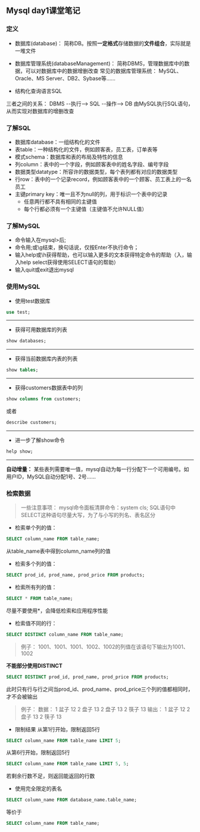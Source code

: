 ## Mysql day1课堂笔记

### 定义
* 数据库(database)：
简称DB。按照**一定格式**存储数据的**文件组合**，实际就是一堆文件

* 数据库管理系统(databaseManagement)：
简称DBMS，管理数据库中的数据，可以对数据库中的数据增删改查
常见的数据库管理系统：
MySQL、Oracle、MS Server、DB2、Sybase等……

* 结构化查询语言SQL

三者之间的关系：
DBMS --执行--> SQL --操作--> DB
由MySQL执行SQL语句，从而实现对数据库的增删改查

### 了解SQL
* 数据库database：一组结构化的文件
* 表table：一种结构化的文件，例如顾客表，员工表，订单表等
* 模式schema：数据库和表的布局及特性的信息
* 列column：表中的一个字段，例如顾客表中的姓名字段、编号字段
* 数据类型datatype：所容许的数据类型，每个表列都有对应的数据类型
* 行row：表中的一个记录record，例如顾客表中的一个顾客、员工表上的一名员工
* 主键primary key：唯一且不为null的列，用于标识一个表中的记录
    * 任意两行都不具有相同的主键值
    * 每个行都必须有一个主键值（主键值不允许NULL值）

### 了解MySQL
* 命令输入在mysql>后;
* 命令用;或\g结束，换句话说，仅按Enter不执行命令；
* 输入help或\h获得帮助，也可以输入更多的文本获得特定命令的帮助（入，输入help select获得使用SELECT语句的帮助）
* 输入quit或exit退出mysql


### 使用MySQL
* 使用test数据库
```sql
use test;
```
---
* 获得可用数据库的列表
```sql
show databases;
```
---
* 获得当前数据库内表的列表
```sql
show tables;
```
---
* 获得customers数据表中的列
```sql
show columns from customers;
```
或者
```sql
describe customers;
```
---
* 进一步了解show命令
```sql
help show;
```
---

**自动增量：**
某些表列需要唯一值，mysql自动为每一行分配下一个可用编号。如用户ID，MySQL自动分配1号、2号……

### 检索数据
> 一些注意事项：
mysql命令面板清屏命令：system cls;
SQL语句中SELECT这种语句尽量大写，为了与小写的列名、表名区分

* 检索单个列的值：
```sql
SELECT column_name FROM table_name;
```
从table_name表中得到column_name列的值

* 检索多个列的值：
```sql
SELECT prod_id, prod_name, prod_price FROM products;
```

* 检索所有列的值：
```sql
SELECT * FROM table_name;
```
尽量不要使用*，会降低检索和应用程序性能

* 检索值不同的行：
```sql
SELECT DISTINCT column_name FROM table_name;
```
> 例子：
1001、1001、1001、1002、1002的列值在该语句下输出为1001、1002

**不能部分使用DISTINCT**
```sql
SELECT DISTINCT prod_id, prod_name, prod_price FROM products;
```
此时只有行与行之间当prod_id、prod_name、prod_price三个列的值都相同时，才不会被输出
> 例子：
数据：
1 盆子 12
2 盘子 13
2 盘子 13
2 筷子 13
输出：
1 盆子 12
2 盘子 13
2 筷子 13

* 限制结果
从第1行开始，限制返回5行
```sql
SELECT column_name FROM table_name LIMIT 5;
```

从第6行开始，限制返回5行
```sql
SELECT column_name FROM table_name LIMIT 5, 5;
```

若剩余行数不足，则返回能返回的行数

* 使用完全限定的表名
```sql
SELECT column_name FROM database_name.table_name;
```
等价于
```sql
SELECT column_name FROM table_name;
```